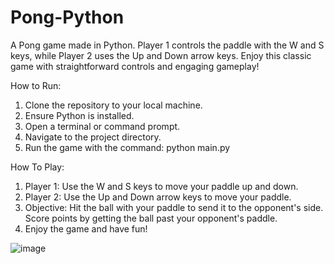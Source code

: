 # Pong-Python
A Pong game made in Python. Player 1 controls the paddle with the W and S keys, while Player 2 uses the Up and Down arrow keys. Enjoy this classic game with straightforward controls and engaging gameplay!

How to Run:

1. Clone the repository to your local machine.
2. Ensure Python is installed.
3. Open a terminal or command prompt.
4. Navigate to the project directory.
5. Run the game with the command: python main.py

How To Play:

1. Player 1: Use the W and S keys to move your paddle up and down.
2. Player 2: Use the Up and Down arrow keys to move your paddle.
3. Objective: Hit the ball with your paddle to send it to the opponent's side. Score points by getting the ball past your opponent's paddle.
4. Enjoy the game and have fun!

![image](https://github.com/HamzaK7329/Pong-Python/assets/87691122/af3ff0a0-96f0-4083-be28-2826e662b4df)
